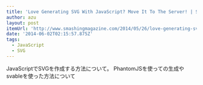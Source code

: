 ```yaml
---
title: 'Love Generating SVG With JavaScript? Move It To The Server! | Smashing Magazine'
author: azu
layout: post
itemUrl: 'http://www.smashingmagazine.com/2014/05/26/love-generating-svg-javascript-move-to-server/'
date: '2014-06-02T02:15:57.875Z'
tags:
  - JavaScript
  - SVG
---
```

JavaScriptでSVGを作成する方法について。
PhantomJSを使っての生成やsvableを使った方法について
